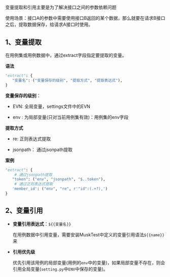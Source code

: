 # 

变量提取和引用主要是为了解决接口之间的参数依赖问题

使用场景：接口A的参数中需要使用接口B返回的某个数据，那么就要在请求B接口之后，提取数据保存，给请求A接口时使用。

## 1、变量提取

在用例集或用例数据中，通过extract字段指定要提取的变量。

**语法**

```python
"extract": {
   "变量名": ("变量保存的级别", "提取方式", "提取表达式"),
}
```

**变量保存的级别**：

- EVN: 全局变量，settings文件中的EVN

- env : 为局部变量(只对当前用例集有效)：用例集的env字段

**提取方式**

- re: 正则表达式提取

- jsonpath： 通过jsonpath提取

**案例**

```python
"extract": {
    # 通过jsonpath提取
   "token": ("env", "jsonpath", "$..token"),
    # 通过正则表达式提取
   'member_id': ("env", "re", r'"id":(.+?),')
}
```



## 2、变量引用

- **变量引用表达式**：`${{变量名}}`

    在用例数据中引用变量，需要安装MuskTest中定义的变量引用语法`${{name}}`来

- **引用优先级**

    优先引用该用例的局部变量(用例的`env`中的变量)，如果局部变量不存在，则会引用全局变量(`setting.py`中`ENV`中保存的变量)。

